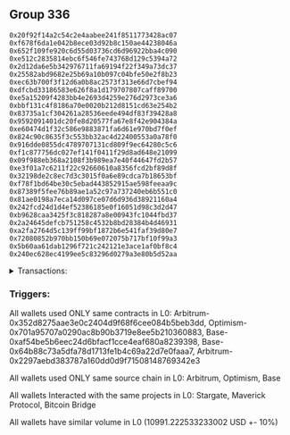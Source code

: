 ## Group 336

```0xa14480ee4d75d3a5ecbe8e662339d139141bb096
0x20f92f14a2c54c2e4aabee241f8511773428ac07
0xf678f6da1e042b8ece03d92b8c150ae44238046a
0x652f109fe920c6d55d03736cd6d96922bba4c090
0xe512c2835814ebc6f546fe743768d129c5394a72
0x2d12da6e5b342976711fa69194f22f349a73dc37
0x25582abd9682e25b69a10b097c04bfe50e2f8b23
0xec63b700f3f12d6a0b8ac2573f313e66d7cbef94
0xdfcbd33186583e626f8a1d179707807caff89700
0xe5a15209f4283bb4e2693d4259e276d2973ce3a6
0xbbf131c4f8186a70e0020b212d8151cd63e254b2
0x83735a1cf304261a28536eede494df83f39428a8
0x9592091401dc20fe8d20577fa67e8f42e904384a
0xe60474d1f32c586e9883871fa6d61e970bd7f0ef
0x824c90c8635f3c553bb32ac4d22400553a0a78f0
0x916dde0855dc4789707131cd809f9ec64280c5c6
0xf1c877756dc027ef141f0411f29d8ad648e21099
0x09f988eb368a2108f3b989ea7e40f44647fd2b57
0xe3f01a7c6211f22c92660610a8356fcd2bf89d8f
0x32198de2c8ec7d3c3015f0a6e89cdca7b18653bf
0xf78f1bd64be30c5ebad443852915ae598feeaa9c
0x87389f5fee76b89ae1a52c97a737240eb6b551c0
0x81ae0198a7eca14d097ce07d6d936d38921160a4
0x242fcd24d1d4ef52386185e0f16051d98c3d2d47
0xb9628caa3425f3c818287a8e00943fc1044fbd37
0x2a24645defcb751258c4532b8bd28384b4d46931
0xa2fa2764d5c139ff99bf1872b6e541faf39d80e7
0x72080852b970bb150b69e072075b717bf10f99a3
0x5b60aa61dab1296f721c242121e3ace1af0bf8c4
0x240ec628ec4199ee5c83296d0279a3e80b5d52aa
```
<details>
<summary>Transactions:</summary>

Hashes: 

Wallet: 0xa14480ee4d75d3a5ecbe8e662339d139141bb096

       Hash: 0x46053ebb96a5cd21fe230bac33d966247abd0f7683dfbc9e9fcdb2710b0eb237
         - source chain: Arbitrum
         - destination chain: Optimism
         - project: Stargate
         - contract: 0x352d8275aae3e0c2404d9f68f6cee084b5beb3dd
         - value USD: 2886.345912727
       Hash: 0x9ba75153b9e52d133f9d1a299fe23b18dc714ad786c225a749647b5ebba23405
         - source chain: Arbitrum
         - destination chain: Optimism
         - project: Stargate
         - contract: 0x352d8275aae3e0c2404d9f68f6cee084b5beb3dd
         - value USD: 3.844741528
       Hash: 0xf1c6652c38557100acf5458fa1365e25297d6daf93758eaf21960449ba000b45
         - source chain: Optimism
         - destination chain: Arbitrum
         - project: Stargate
         - contract: 0x701a95707a0290ac8b90b3719e8ee5b210360883
         - value USD: 2884.614105651
       Hash: 0x7327a2c5174319af1a119f9d5331669b297a541a2889d158e7666736565a5adb
         - source chain: Base
         - destination chain: Linea
         - project: Stargate
         - contract: 0xaf54be5b6eec24d6bfacf1cce4eaf680a8239398
         - value USD: 3.158415574
       Hash: 0x8a21b89b4e5993bf27cf56e89dd8a2cc2524d333bc1977714b12ad87c32e13e7
         - source chain: Base
         - destination chain: zkSync Era Mainnet
         - project: Maverick Protocol
         - contract: 0x64b88c73a5dfa78d1713fe1b4c69a22d7e0faaa7
       Hash: 0x87296019dd1c2b760c54ae1b6d22df135f786d4628aed026ed8f782865282a11
         - source chain: Arbitrum
         - destination chain: Base
         - project: Stargate
         - contract: 0x352d8275aae3e0c2404d9f68f6cee084b5beb3dd
         - value USD: 2606.280034491
       Hash: 0xefa9c0c8bb46ac88585f3584dd2eee313237af843a289bb614f57553fee11c08
         - source chain: Arbitrum
         - destination chain: Avalanche
         - project: Bitcoin Bridge
         - contract: 0x2297aebd383787a160dd0d9f71508148769342e3
         - value USD: 0.171869141
       Hash: 0xbced1bd4b00b83a9085c9524d404e107e379be2cdc1dec3b6f157c0a014e6bb3
         - source chain: Base
         - destination chain: Arbitrum
         - project: Stargate
         - contract: 0xaf54be5b6eec24d6bfacf1cce4eaf680a8239398
         - value USD: 2606.807454121
Wallet: 0x20f92f14a2c54c2e4aabee241f8511773428ac07

       Hash:0xf1b1701b0a9f8f0a5b269cd7bb55f0619dc09867904f222a76f146260978e834
         - source chain: Arbitrum
         - destination chain: Optimism
         - project: Stargate
         - contract: 0x352d8275aae3e0c2404d9f68f6cee084b5beb3dd
         - value USD: 2898.90950645
       Hash:0xe011d061614a4d9366a9893588ec504f9e2d66b71e0cdd2742e3a0bace509c43
         - source chain: Arbitrum
         - destination chain: Optimism
         - project: Stargate
         - contract: 0x352d8275aae3e0c2404d9f68f6cee084b5beb3dd
         - value USD: 3.844741528
       Hash:0xea4cf74fa1a9ff48483be25e0eb87ceb515881384274bd3f1dea8d23e2bcf2fd
         - source chain: Optimism
         - destination chain: Arbitrum
         - project: Stargate
         - contract: 0x701a95707a0290ac8b90b3719e8ee5b210360883
         - value USD: 2897.170161978
       Hash:0x832603e853ed921fa76c05bd99b37fad5aef91955b759646ee2c37393a798284
         - source chain: Base
         - destination chain: Linea
         - project: Stargate
         - contract: 0xaf54be5b6eec24d6bfacf1cce4eaf680a8239398
         - value USD: 3.158415574
       Hash:0x36be23ee93399df5ba2b54cfbb9a30900e3fe4d690a813a41e97652eab5d3266
         - source chain: Base
         - destination chain: zkSync Era Mainnet
         - project: Maverick Protocol
         - contract: 0x64b88c73a5dfa78d1713fe1b4c69a22d7e0faaa7
       Hash:0xb5ccd3d7f301c47032eb26c9755e2cc373c0cd972ca4b44b886f6cb9cd9fb63a
         - source chain: Arbitrum
         - destination chain: Base
         - project: Stargate
         - contract: 0x352d8275aae3e0c2404d9f68f6cee084b5beb3dd
         - value USD: 2608.284339438
       Hash:0xd18c3b5a7c5cbe39478dda58dd0d38043a1475e3644aa1cc463315f872392f24
         - source chain: Arbitrum
         - destination chain: Avalanche
         - project: Bitcoin Bridge
         - contract: 0x2297aebd383787a160dd0d9f71508148769342e3
         - value USD: 0.1689306963
       Hash:0x66e28efc47c9e712aad9fb063e31bc80897479323f67af11100a7d2918bd4409
         - source chain: Base
         - destination chain: Arbitrum
         - project: Stargate
         - contract: 0xaf54be5b6eec24d6bfacf1cce4eaf680a8239398
         - value USD: 2609.03017844
       Hash:0x3fc27418b8c8ea6bc9164a5b05fbf09a90463c9f487cbbd2dda899abc0783207
         - source chain: Base
         - destination chain: Linea
         - project: Stargate
         - contract: 0xaf54be5b6eec24d6bfacf1cce4eaf680a8239398
         - value USD: 6.286210348
Wallet: 0xf678f6da1e042b8ece03d92b8c150ae44238046a

       Hash:0x85d01ca578a70e58660ad4ae6057727f7db88b334ac8edf66a1b1581afaefe34
         - source chain: Arbitrum
         - destination chain: Optimism
         - project: Stargate
         - contract: 0x352d8275aae3e0c2404d9f68f6cee084b5beb3dd
         - value USD: 2889.812646044
       Hash:0x9734f62b2234ee16ddc4829cdb73f3a2bb3d9da4e922dc8721cb7d91f8e508cb
         - source chain: Arbitrum
         - destination chain: Optimism
         - project: Stargate
         - contract: 0x352d8275aae3e0c2404d9f68f6cee084b5beb3dd
         - value USD: 3.844741528
       Hash:0x84d299a35afea1616949f80202d5f04fa84342ac27be904b786df9ffa5e70512
         - source chain: Optimism
         - destination chain: Arbitrum
         - project: Stargate
         - contract: 0x701a95707a0290ac8b90b3719e8ee5b210360883
         - value USD: 2888.078758858
       Hash:0xd65e2a8cd76f7b065777fa708c57b20f47213b87498c90a30f56b8ca95869c25
         - source chain: Base
         - destination chain: Linea
         - project: Stargate
         - contract: 0xaf54be5b6eec24d6bfacf1cce4eaf680a8239398
         - value USD: 3.158415574
       Hash:0xb142fae52b5dc59687262d168d78fc20237af9969a8cbf9f8ba2b6ba8ea58c9c
         - source chain: Base
         - destination chain: zkSync Era Mainnet
         - project: Maverick Protocol
         - contract: 0x64b88c73a5dfa78d1713fe1b4c69a22d7e0faaa7
       Hash:0x4a28f97c0bbbec579f98b9f47ba133c92a5ca5f0ff1e7ca2ed3ed375eda9cf66
         - source chain: Arbitrum
         - destination chain: Base
         - project: Stargate
         - contract: 0x352d8275aae3e0c2404d9f68f6cee084b5beb3dd
         - value USD: 2612.361561287
       Hash:0x4540267f7309113491bb5b544df450f46c8f708f7e3df8e4f9903f2bec410229
         - source chain: Arbitrum
         - destination chain: Avalanche
         - project: Bitcoin Bridge
         - contract: 0x2297aebd383787a160dd0d9f71508148769342e3
         - value USD: 0.1689306963
       Hash:0x54a39c1d754173c2846c6462e4a04b5c72849f4507e7523f35e553442eda894f
         - source chain: Base
         - destination chain: Arbitrum
         - project: Stargate
         - contract: 0xaf54be5b6eec24d6bfacf1cce4eaf680a8239398
         - value USD: 2613.158249828
       Hash:0x79a1e116e7270ddbf534cdec6f1eede8150d413d763a73d91ee001e272f0fd4c
         - source chain: Base
         - destination chain: Linea
         - project: Stargate
         - contract: 0xaf54be5b6eec24d6bfacf1cce4eaf680a8239398
         - value USD: 6.286210348
Wallet: 0x652f109fe920c6d55d03736cd6d96922bba4c090

       Hash:0xdbd597cabd95bf939bc65395a3f9e40602a379d23082098321981543e29f2975
         - source chain: Arbitrum
         - destination chain: Optimism
         - project: Stargate
         - contract: 0x352d8275aae3e0c2404d9f68f6cee084b5beb3dd
         - value USD: 2893.781408762
       Hash:0x4d90f0dcf41f1aa503483e487482d6eb10637339f3aa3278424ced947e30fd71
         - source chain: Arbitrum
         - destination chain: Optimism
         - project: Stargate
         - contract: 0x352d8275aae3e0c2404d9f68f6cee084b5beb3dd
         - value USD: 3.844741528
       Hash:0xf88d2a1fb9ec18fe4bf6b3240db382e54fc2df8b575ee61c1719c0543ad1efe8
         - source chain: Optimism
         - destination chain: Arbitrum
         - project: Stargate
         - contract: 0x701a95707a0290ac8b90b3719e8ee5b210360883
         - value USD: 2892.045141451
       Hash:0xa738947e7403599cdb4f3df5856e9defe27b0c1b7d43d383a5726371511647a9
         - source chain: Base
         - destination chain: Linea
         - project: Stargate
         - contract: 0xaf54be5b6eec24d6bfacf1cce4eaf680a8239398
         - value USD: 3.158415574
       Hash:0x5516637762a5bb749c2bb2b956ae2f2c92711115669a43e83b7afa9912b9cefd
         - source chain: Base
         - destination chain: zkSync Era Mainnet
         - project: Maverick Protocol
         - contract: 0x64b88c73a5dfa78d1713fe1b4c69a22d7e0faaa7
       Hash:0xc828dc7bf8de5900a281917959c87be1088dd06a0f8fde01ee140a29927fc526
         - source chain: Arbitrum
         - destination chain: Base
         - project: Stargate
         - contract: 0x352d8275aae3e0c2404d9f68f6cee084b5beb3dd
         - value USD: 2612.477080873
       Hash:0x9b27abcbb2a1f538238988907d2263a88265d9dd606c2c7d91def055ae734bd9
         - source chain: Arbitrum
         - destination chain: Avalanche
         - project: Bitcoin Bridge
         - contract: 0x2297aebd383787a160dd0d9f71508148769342e3
         - value USD: 0.1689306963
       Hash:0xefb9a88e23883f539831fa2ba8e4252098c036e272f9936aae5817d74d9f936a
         - source chain: Base
         - destination chain: Arbitrum
         - project: Stargate
         - contract: 0xaf54be5b6eec24d6bfacf1cce4eaf680a8239398
         - value USD: 2613.246412846
       Hash:0x392df336c2169616f08eace2c96bfa80c9817367f5c87c5624c20800d750d47a
         - source chain: Base
         - destination chain: Linea
         - project: Stargate
         - contract: 0xaf54be5b6eec24d6bfacf1cce4eaf680a8239398
         - value USD: 6.286210348
Wallet: 0xe512c2835814ebc6f546fe743768d129c5394a72

       Hash:0x2ebc34176ea5d0763a0e9749eefb465c3649ff9448d463a7c39824dd77408e38
         - source chain: Arbitrum
         - destination chain: Optimism
         - project: Stargate
         - contract: 0x352d8275aae3e0c2404d9f68f6cee084b5beb3dd
         - value USD: 2888.835719667
       Hash:0x4f2b3702889b902c33c9a418858f2b97735f140449a434715d5a2a365a517a54
         - source chain: Arbitrum
         - destination chain: Optimism
         - project: Stargate
         - contract: 0x352d8275aae3e0c2404d9f68f6cee084b5beb3dd
         - value USD: 3.844741528
       Hash:0x9288200f034cebd98b1fce05a5d50146d97961d95318a449183ea828299265cb
         - source chain: Optimism
         - destination chain: Arbitrum
         - project: Stargate
         - contract: 0x701a95707a0290ac8b90b3719e8ee5b210360883
         - value USD: 2887.102419512
       Hash:0xf06ee075e35511fd90ca6b2e4f3c4bbc710280d70e159607d9565fb3383d4693
         - source chain: Base
         - destination chain: Linea
         - project: Stargate
         - contract: 0xaf54be5b6eec24d6bfacf1cce4eaf680a8239398
         - value USD: 3.158415574
       Hash:0x227de4cf9fe19a49a1e544caba58544269be7d3b0814fe1c37bdf04cc7db6cab
         - source chain: Base
         - destination chain: zkSync Era Mainnet
         - project: Maverick Protocol
         - contract: 0x64b88c73a5dfa78d1713fe1b4c69a22d7e0faaa7
       Hash:0xb1b77ff1f438e2ffa41c9725d3e1ce254929441ddf0721a1e2c93200a2e42f97
         - source chain: Arbitrum
         - destination chain: Base
         - project: Stargate
         - contract: 0x352d8275aae3e0c2404d9f68f6cee084b5beb3dd
         - value USD: 2602.013936407
       Hash:0x99718cc049b1f1cf8138ce780520d91753d5d31d771ba49456b87c8480b406c8
         - source chain: Arbitrum
         - destination chain: Avalanche
         - project: Bitcoin Bridge
         - contract: 0x2297aebd383787a160dd0d9f71508148769342e3
         - value USD: 0.1689306963
       Hash:0x773fe76f9ea1327c760b224b999b5a63c7b785a68f760cab8f57109915beb8bb
         - source chain: Base
         - destination chain: Arbitrum
         - project: Stargate
         - contract: 0xaf54be5b6eec24d6bfacf1cce4eaf680a8239398
         - value USD: 2602.847043284
       Hash:0x10a7aed03b47eb4b08652d81829cd154d9e4f32f2b9dbf5a26b6138b65c95ffa
         - source chain: Base
         - destination chain: Linea
         - project: Stargate
         - contract: 0xaf54be5b6eec24d6bfacf1cce4eaf680a8239398
         - value USD: 6.286210348
Wallet: 0x2d12da6e5b342976711fa69194f22f349a73dc37

       Hash:0xb36fc100a2015b04fbcd3f7368d739da85e4d77ea7bf3d16d827066677690292
         - source chain: Arbitrum
         - destination chain: Optimism
         - project: Stargate
         - contract: 0x352d8275aae3e0c2404d9f68f6cee084b5beb3dd
         - value USD: 2890.483342316
       Hash:0x77b31c547b66f067a651d32a98a88386eb848b88cf4787ec610efd8713e540d7
         - source chain: Arbitrum
         - destination chain: Optimism
         - project: Stargate
         - contract: 0x352d8275aae3e0c2404d9f68f6cee084b5beb3dd
         - value USD: 3.844741528
       Hash:0x5d9db38cee4c164552d6f4c66692c4a8699760b648cc381df614ce9557b2b12f
         - source chain: Optimism
         - destination chain: Arbitrum
         - project: Stargate
         - contract: 0x701a95707a0290ac8b90b3719e8ee5b210360883
         - value USD: 2888.749053109
       Hash:0x02126963c0846f5d7d21842ab9f2fdb357ba6bf5e33e58e49c5d1106c173a874
         - source chain: Base
         - destination chain: Linea
         - project: Stargate
         - contract: 0xaf54be5b6eec24d6bfacf1cce4eaf680a8239398
         - value USD: 3.158415574
       Hash:0xef234f68deb262d21760cdf52211178178759ac38b26c23977a249b2f5313d16
         - source chain: Base
         - destination chain: zkSync Era Mainnet
         - project: Maverick Protocol
         - contract: 0x64b88c73a5dfa78d1713fe1b4c69a22d7e0faaa7
       Hash:0x549ba37a19e7948dde5cfee12ecc5ae37f9f2debd9c4a39c7255fc60c122d8f6
         - source chain: Arbitrum
         - destination chain: Base
         - project: Stargate
         - contract: 0x352d8275aae3e0c2404d9f68f6cee084b5beb3dd
         - value USD: 2595.701959773
       Hash:0x08558e44ee9f1145fb25a830d2fcd67fb875c17a79e517343ef558ba3ef7205f
         - source chain: Arbitrum
         - destination chain: Avalanche
         - project: Bitcoin Bridge
         - contract: 0x2297aebd383787a160dd0d9f71508148769342e3
         - value USD: 0.1691177899
       Hash:0x7888c795c8d33b8d63a5852f8ab89918151b15c91eb19c96da67e55267b4a5d9
         - source chain: Base
         - destination chain: Arbitrum
         - project: Stargate
         - contract: 0xaf54be5b6eec24d6bfacf1cce4eaf680a8239398
         - value USD: 2596.425083049
       Hash:0x967863015df5ba72c1c6147737ecc2b00812d5dca90c20aadd96af681fe50fb5
         - source chain: Base
         - destination chain: Linea
         - project: Stargate
         - contract: 0xaf54be5b6eec24d6bfacf1cce4eaf680a8239398
         - value USD: 6.286210348
Wallet: 0x25582abd9682e25b69a10b097c04bfe50e2f8b23

       Hash:0x78588a332ab37f3abff868bb207129ded6dea65885525d8f2caf898ab56334f8
         - source chain: Arbitrum
         - destination chain: Optimism
         - project: Stargate
         - contract: 0x352d8275aae3e0c2404d9f68f6cee084b5beb3dd
         - value USD: 2895.43186156
       Hash:0x74fe07e46e66bad676c11d5cf52921fdeec8115f28d842d699c27d8b86051bee
         - source chain: Arbitrum
         - destination chain: Optimism
         - project: Stargate
         - contract: 0x352d8275aae3e0c2404d9f68f6cee084b5beb3dd
         - value USD: 3.844741528
       Hash:0x5c9b6fafc45cc0373eae7e3ea56b8d37e62df432efbf70c410ee48f15eb25854
         - source chain: Optimism
         - destination chain: Arbitrum
         - project: Stargate
         - contract: 0x701a95707a0290ac8b90b3719e8ee5b210360883
         - value USD: 2893.694604197
       Hash:0x3c38587fc7fe4e01f337b6839fd2b697f74d5277e65a9f3a1c5aca80e945fa52
         - source chain: Base
         - destination chain: Linea
         - project: Stargate
         - contract: 0xaf54be5b6eec24d6bfacf1cce4eaf680a8239398
         - value USD: 3.158415574
       Hash:0x5bbdf7bfa6694e289edc9858e251cc4dcbb0f193abfe604ede822d96ad012c22
         - source chain: Base
         - destination chain: zkSync Era Mainnet
         - project: Maverick Protocol
         - contract: 0x64b88c73a5dfa78d1713fe1b4c69a22d7e0faaa7
       Hash:0x12194ab71529db1d71d15d0bf2caa0f29c6af3ed2dcfe129e8e98a95876bf12a
         - source chain: Arbitrum
         - destination chain: Base
         - project: Stargate
         - contract: 0x352d8275aae3e0c2404d9f68f6cee084b5beb3dd
         - value USD: 2602.09919081
       Hash:0x3fc94f6f34a7f4c948e3b46e516a93d79f93c90af63610199b90d1dbd269b6b0
         - source chain: Arbitrum
         - destination chain: Avalanche
         - project: Bitcoin Bridge
         - contract: 0x2297aebd383787a160dd0d9f71508148769342e3
         - value USD: 0.171869141
       Hash:0xe15185d57fb5ea1814fd21da8459923a0ba62019542955139deb9efc2609f5a4
         - source chain: Base
         - destination chain: Arbitrum
         - project: Stargate
         - contract: 0xaf54be5b6eec24d6bfacf1cce4eaf680a8239398
         - value USD: 2602.711943644
       Hash:0xb1c30acc6475b0ae187f9765fcb9615477f2dde7c18e6410d7f56a119a4dc6bb
         - source chain: Base
         - destination chain: Linea
         - project: Stargate
         - contract: 0xaf54be5b6eec24d6bfacf1cce4eaf680a8239398
         - value USD: 6.286210348
Wallet: 0xec63b700f3f12d6a0b8ac2573f313e66d7cbef94

       Hash:0xf830f09d6691647e2f8da13dfc281c6ba29352b6523128b8e3c9f4a0ea7cb7bb
         - source chain: Arbitrum
         - destination chain: Optimism
         - project: Stargate
         - contract: 0x352d8275aae3e0c2404d9f68f6cee084b5beb3dd
         - value USD: 2890.309915195
       Hash:0xeb80f87d152903962e821442977ccd67f3281963c90e3290d74c008391ae6eaa
         - source chain: Arbitrum
         - destination chain: Optimism
         - project: Stargate
         - contract: 0x352d8275aae3e0c2404d9f68f6cee084b5beb3dd
         - value USD: 3.844741528
       Hash:0xbcd14378c8879f0d4ce9b873e23cf78157061e907844ac200815b8b0a512742c
         - source chain: Optimism
         - destination chain: Arbitrum
         - project: Stargate
         - contract: 0x701a95707a0290ac8b90b3719e8ee5b210360883
         - value USD: 2888.575730994
       Hash:0x00d444df77e387edf00f7eea8c0640b2b01eb0e995f49f7ee1557e70762764bc
         - source chain: Base
         - destination chain: Linea
         - project: Stargate
         - contract: 0xaf54be5b6eec24d6bfacf1cce4eaf680a8239398
         - value USD: 3.158415574
       Hash:0x2dd8341f7a614a8f75415c3f0462ef55800482eb7db5a5fbf92ba5a10a9501a0
         - source chain: Base
         - destination chain: zkSync Era Mainnet
         - project: Maverick Protocol
         - contract: 0x64b88c73a5dfa78d1713fe1b4c69a22d7e0faaa7
       Hash:0x78db4788ae27de5e733225782525954a51da9acc52571dd632edd7f10eed53c8
         - source chain: Arbitrum
         - destination chain: Base
         - project: Stargate
         - contract: 0x352d8275aae3e0c2404d9f68f6cee084b5beb3dd
         - value USD: 2606.431816665
       Hash:0x264aa15f2a9ab67308e58293ff65025447e6f61ed308fb09510c663d1e54beee
         - source chain: Arbitrum
         - destination chain: Avalanche
         - project: Bitcoin Bridge
         - contract: 0x2297aebd383787a160dd0d9f71508148769342e3
         - value USD: 0.171869141
       Hash:0xeca488b4f8b2cae4ace8e47c0975328a7d672b31fe7ffe9ccb975fd84271f3c7
         - source chain: Base
         - destination chain: Arbitrum
         - project: Stargate
         - contract: 0xaf54be5b6eec24d6bfacf1cce4eaf680a8239398
         - value USD: 2606.986335839
       Hash:0x1eb993483166e12233863ad355043a5489d6834c7399798d0a7cb47791047474
         - source chain: Base
         - destination chain: Linea
         - project: Stargate
         - contract: 0xaf54be5b6eec24d6bfacf1cce4eaf680a8239398
         - value USD: 6.286210348
Wallet: 0xdfcbd33186583e626f8a1d179707807caff89700

       Hash:0x1860c277a5103e7e545ca287eba115881e5e67cd70f3dfa7b7709989527b7689
         - source chain: Arbitrum
         - destination chain: Optimism
         - project: Stargate
         - contract: 0x352d8275aae3e0c2404d9f68f6cee084b5beb3dd
         - value USD: 2885.370158412
       Hash:0x1ad47ee74ab43af67cf49d9a27fbbc16f9c6aede4c4c4804619866f3f36fc6e5
         - source chain: Arbitrum
         - destination chain: Optimism
         - project: Stargate
         - contract: 0x352d8275aae3e0c2404d9f68f6cee084b5beb3dd
         - value USD: 3.844741528
       Hash:0xf0e15862f6be71bbc0ccf51bfcad4078a2f170aab897e16ed2adc918802ecc8e
         - source chain: Optimism
         - destination chain: Arbitrum
         - project: Stargate
         - contract: 0x701a95707a0290ac8b90b3719e8ee5b210360883
         - value USD: 2883.638937367
       Hash:0xa4c631889d33674a396950eb3af41ea3d514d050bf7efc52eb52c1398268bc81
         - source chain: Base
         - destination chain: Linea
         - project: Stargate
         - contract: 0xaf54be5b6eec24d6bfacf1cce4eaf680a8239398
         - value USD: 3.158415574
       Hash:0x50d46923b10e327e9e143df86a2fdd04a6791d3ab1a48a947ff946ff333c3246
         - source chain: Base
         - destination chain: zkSync Era Mainnet
         - project: Maverick Protocol
         - contract: 0x64b88c73a5dfa78d1713fe1b4c69a22d7e0faaa7
       Hash:0x67872fac8b6dd26ece34430fbb0cd77bf5d2778612f25e6a911513b027e443be
         - source chain: Arbitrum
         - destination chain: Base
         - project: Stargate
         - contract: 0x352d8275aae3e0c2404d9f68f6cee084b5beb3dd
         - value USD: 2595.869022623
       Hash:0x69c12d40084187bf622c032d285deefa7359bcecaf5dda2071815924f262d1d9
         - source chain: Arbitrum
         - destination chain: Avalanche
         - project: Bitcoin Bridge
         - contract: 0x2297aebd383787a160dd0d9f71508148769342e3
         - value USD: 0.171869141
       Hash:0xce8c015eddca5b9b8a238a2e9c7b3ab6834746a50010502ab7557eb0d977768a
         - source chain: Base
         - destination chain: Arbitrum
         - project: Stargate
         - contract: 0xaf54be5b6eec24d6bfacf1cce4eaf680a8239398
         - value USD: 2596.460949723
       Hash:0x2dd56acb11897f96104246130314df27c44316fc8dfee32008e14f7377ef6441
         - source chain: Base
         - destination chain: Linea
         - project: Stargate
         - contract: 0xaf54be5b6eec24d6bfacf1cce4eaf680a8239398
         - value USD: 6.286210348
Wallet: 0xe5a15209f4283bb4e2693d4259e276d2973ce3a6

       Hash:0x49b9f6afbe2842c9739bd1c617e18452a585d0a0a3ee88c3d834700594c81198
         - source chain: Arbitrum
         - destination chain: Optimism
         - project: Stargate
         - contract: 0x352d8275aae3e0c2404d9f68f6cee084b5beb3dd
         - value USD: 2887.015804957
       Hash:0x4142114e63a4ad53f5c1bb2457a0ab36ffe70e1e689b62b0185ec2347573f606
         - source chain: Arbitrum
         - destination chain: Optimism
         - project: Stargate
         - contract: 0x352d8275aae3e0c2404d9f68f6cee084b5beb3dd
         - value USD: 3.844741528
       Hash:0x6feb6d394c09868499556bb8cac51e227460e4dfd7101cf790bdb780b9887154
         - source chain: Optimism
         - destination chain: Arbitrum
         - project: Stargate
         - contract: 0x701a95707a0290ac8b90b3719e8ee5b210360883
         - value USD: 2885.28359686
       Hash:0x670654e6eef60b918f591ca307335ecadc0b01247726aec19fabab343f13e468
         - source chain: Base
         - destination chain: Linea
         - project: Stargate
         - contract: 0xaf54be5b6eec24d6bfacf1cce4eaf680a8239398
         - value USD: 3.158415574
       Hash:0xa55685d23862b8f62bf20ac8d5027af55c55823470fcf809ba77cff2611f4e90
         - source chain: Base
         - destination chain: zkSync Era Mainnet
         - project: Maverick Protocol
         - contract: 0x64b88c73a5dfa78d1713fe1b4c69a22d7e0faaa7
       Hash:0x366ce5e27c48480f8afec15fce7093d0f7b093c3ab5b5a461655870634677666
         - source chain: Arbitrum
         - destination chain: Base
         - project: Stargate
         - contract: 0x352d8275aae3e0c2404d9f68f6cee084b5beb3dd
         - value USD: 2589.408371578
       Hash:0x267ae3328a0f214158ca857c8d6ae1159ed23b8a3bebcdc5de425431c7ed5926
         - source chain: Arbitrum
         - destination chain: Avalanche
         - project: Bitcoin Bridge
         - contract: 0x2297aebd383787a160dd0d9f71508148769342e3
         - value USD: 0.171869141
       Hash:0x6b007bfdc54ae8d1275e14265aae3676f97a4fb6b6ef5929c7e53032af409a85
         - source chain: Base
         - destination chain: Arbitrum
         - project: Stargate
         - contract: 0xaf54be5b6eec24d6bfacf1cce4eaf680a8239398
         - value USD: 2589.919653558
       Hash:0x1b1aa71cf0d83a8e252776ad74eb0e1a4b2f9d8e55a7496add6a959e1738a9a3
         - source chain: Base
         - destination chain: Linea
         - project: Stargate
         - contract: 0xaf54be5b6eec24d6bfacf1cce4eaf680a8239398
         - value USD: 6.286210348
Wallet: 0xbbf131c4f8186a70e0020b212d8151cd63e254b2

       Hash:0xe4fbe9dcc95124ffb369695c1972b144fbc25cea633b583401444805edceb954
         - source chain: Arbitrum
         - destination chain: Optimism
         - project: Stargate
         - contract: 0x352d8275aae3e0c2404d9f68f6cee084b5beb3dd
         - value USD: 2882.88333763
       Hash:0x51c66c8e6df0db3b349cfd2ba1b00ec6235fc3bb7bb010a1aba2eb8b47f5dafb
         - source chain: Arbitrum
         - destination chain: Optimism
         - project: Stargate
         - contract: 0x352d8275aae3e0c2404d9f68f6cee084b5beb3dd
         - value USD: 3.844741528
       Hash:0x25ec46336c75fd96230c4adf5ea53d88fe6f3503138355ef7c2713ef3283da7d
         - source chain: Optimism
         - destination chain: Arbitrum
         - project: Stargate
         - contract: 0x701a95707a0290ac8b90b3719e8ee5b210360883
         - value USD: 2881.153608663
       Hash:0x6a1e55ff87bacee670057206fdf9d37bfb758f2cc0c32d6f52c867dbb0c07d98
         - source chain: Base
         - destination chain: Linea
         - project: Stargate
         - contract: 0xaf54be5b6eec24d6bfacf1cce4eaf680a8239398
         - value USD: 3.158415574
       Hash:0x0f539903a30e77e730d1778d2e9eac0e48c6869502a0adc93c67475469a43b5b
         - source chain: Base
         - destination chain: zkSync Era Mainnet
         - project: Maverick Protocol
         - contract: 0x64b88c73a5dfa78d1713fe1b4c69a22d7e0faaa7
       Hash:0x87831b30c309a8316b49c639d006310df0bce834ef95f7726322d341b7ee7348
         - source chain: Arbitrum
         - destination chain: Base
         - project: Stargate
         - contract: 0x352d8275aae3e0c2404d9f68f6cee084b5beb3dd
         - value USD: 2599.523564495
       Hash:0xdc49dbfcc667fe89a030426cf97ce48a19cd146f4f468282f2bc24d696201601
         - source chain: Arbitrum
         - destination chain: Avalanche
         - project: Bitcoin Bridge
         - contract: 0x2297aebd383787a160dd0d9f71508148769342e3
         - value USD: 0.1706778353
       Hash:0x3b44e73c30840ee9906a8e5e12d20de34113e6317b0acf623533b1752515148d
         - source chain: Base
         - destination chain: Arbitrum
         - project: Stargate
         - contract: 0xaf54be5b6eec24d6bfacf1cce4eaf680a8239398
         - value USD: 2601.406646078
       Hash:0xbcf639dd01ad056f39bc01784067d85a40bbef6a5623abcd21deee0422aceb21
         - source chain: Base
         - destination chain: Linea
         - project: Stargate
         - contract: 0xaf54be5b6eec24d6bfacf1cce4eaf680a8239398
         - value USD: 6.286210348
Wallet: 0x83735a1cf304261a28536eede494df83f39428a8

       Hash:0xff4bc80c412b3ad4ab37cf46cd0cb1cbd49e4c4944991aef8e65306d172a5a84
         - source chain: Arbitrum
         - destination chain: Optimism
         - project: Stargate
         - contract: 0x352d8275aae3e0c2404d9f68f6cee084b5beb3dd
         - value USD: 2891.958387889
       Hash:0xa6b2d84d32c6c6b59c5db341e41b28b9f7c1b1ec9ca8953ab4fb392bb1efa1a0
         - source chain: Arbitrum
         - destination chain: Optimism
         - project: Stargate
         - contract: 0x352d8275aae3e0c2404d9f68f6cee084b5beb3dd
         - value USD: 3.844741528
       Hash:0x32b720b64f306b067145851a542a495ee1cc649b198c8e890f25c80e277d27a1
         - source chain: Optimism
         - destination chain: Arbitrum
         - project: Stargate
         - contract: 0x701a95707a0290ac8b90b3719e8ee5b210360883
         - value USD: 2890.223213636
       Hash:0xc4b07d6f3c71f0ffaf5c999eeaf6beceeb33008fc1903b2ed9e95903124e156e
         - source chain: Base
         - destination chain: Linea
         - project: Stargate
         - contract: 0xaf54be5b6eec24d6bfacf1cce4eaf680a8239398
         - value USD: 3.158415574
       Hash:0x0b20859dbb099d0ec44c2a2992b364638264b0949aeb9aef56f88c64e5d2137c
         - source chain: Base
         - destination chain: zkSync Era Mainnet
         - project: Maverick Protocol
         - contract: 0x64b88c73a5dfa78d1713fe1b4c69a22d7e0faaa7
       Hash:0xe8fb40f4c7bd1328b3253b3c1c5659d8988c11eb6b7819e864f02e41b92cfcd5
         - source chain: Arbitrum
         - destination chain: Base
         - project: Stargate
         - contract: 0x352d8275aae3e0c2404d9f68f6cee084b5beb3dd
         - value USD: 2595.566049609
       Hash:0x5d4de1688ce2c0a8b72e9a67380441bba278e7ed0bb9d92ceadd832ab47d9996
         - source chain: Arbitrum
         - destination chain: Avalanche
         - project: Bitcoin Bridge
         - contract: 0x2297aebd383787a160dd0d9f71508148769342e3
         - value USD: 0.1706778353
       Hash:0xd16bfea1e0a00931f0e10d7c1ac1b1daada411a58dbf7e38ac89db98855324f6
         - source chain: Base
         - destination chain: Arbitrum
         - project: Stargate
         - contract: 0xaf54be5b6eec24d6bfacf1cce4eaf680a8239398
         - value USD: 2597.504872722
       Hash:0xdfa123b009838fcaf305c75b517d49dd856478f6b2189a0eda2902be72f6ccc0
         - source chain: Base
         - destination chain: Linea
         - project: Stargate
         - contract: 0xaf54be5b6eec24d6bfacf1cce4eaf680a8239398
         - value USD: 6.286210348
Wallet: 0x9592091401dc20fe8d20577fa67e8f42e904384a

       Hash:0x460588324f83e2ecb8f2b7f133f45054d524e3170620f0ba226581932031b46d
         - source chain: Arbitrum
         - destination chain: Optimism
         - project: Stargate
         - contract: 0x352d8275aae3e0c2404d9f68f6cee084b5beb3dd
         - value USD: 2886.842586848
       Hash:0xdbe840b7ebc68dead92ed230c945a4b671a96c1e7862202fa0281acdd9370380
         - source chain: Arbitrum
         - destination chain: Optimism
         - project: Stargate
         - contract: 0x352d8275aae3e0c2404d9f68f6cee084b5beb3dd
         - value USD: 3.844741528
       Hash:0x67d600448b58adf258eb6f701c2b8839696b2dab24d3a247e37573fa7f7f24ee
         - source chain: Optimism
         - destination chain: Arbitrum
         - project: Stargate
         - contract: 0x701a95707a0290ac8b90b3719e8ee5b210360883
         - value USD: 2885.110481756
       Hash:0x656efe8d816f1168a9425e5e8f86f5fbe48e8974f7439ad64fdb31e35d536e64
         - source chain: Base
         - destination chain: Linea
         - project: Stargate
         - contract: 0xaf54be5b6eec24d6bfacf1cce4eaf680a8239398
         - value USD: 3.158415574
       Hash:0x60232b34e694770aad4678f2400db2edaa3aa8b5378dca0091bcb95d6ea486b4
         - source chain: Base
         - destination chain: zkSync Era Mainnet
         - project: Maverick Protocol
         - contract: 0x64b88c73a5dfa78d1713fe1b4c69a22d7e0faaa7
       Hash:0xdad51e8498a1123273a73512ad0a26b78ab0ebd8242d71ba2500824be49fe605
         - source chain: Arbitrum
         - destination chain: Base
         - project: Stargate
         - contract: 0x352d8275aae3e0c2404d9f68f6cee084b5beb3dd
         - value USD: 2599.638362671
       Hash:0xe140ea827fe7d252981f8539b193928cfe83c3df178598ec5451d1918ffbfb24
         - source chain: Arbitrum
         - destination chain: Avalanche
         - project: Bitcoin Bridge
         - contract: 0x2297aebd383787a160dd0d9f71508148769342e3
         - value USD: 0.1706778353
       Hash:0x1934b9dda2bbd3d0d097b5364df2bdb447343fcebc5fcde9e8651e9ed9a0b570
         - source chain: Base
         - destination chain: Arbitrum
         - project: Stargate
         - contract: 0xaf54be5b6eec24d6bfacf1cce4eaf680a8239398
         - value USD: 2601.494224253
       Hash:0x80fd52a5f54aa903da345498745a7f0e8fe4036241e4a512a6c221517a66dd83
         - source chain: Base
         - destination chain: Linea
         - project: Stargate
         - contract: 0xaf54be5b6eec24d6bfacf1cce4eaf680a8239398
         - value USD: 6.286210348
Wallet: 0xe60474d1f32c586e9883871fa6d61e970bd7f0ef

       Hash:0x222943011cacc7c086082ee973af64cdcbe40658b162197eca7d71e25f6a0631
         - source chain: Arbitrum
         - destination chain: Optimism
         - project: Stargate
         - contract: 0x352d8275aae3e0c2404d9f68f6cee084b5beb3dd
         - value USD: 2881.908755376
       Hash:0x907c3bbf11aadb6dcbe6a9c253d9d3005a170209fe7287e69d8c7c0ad39da78a
         - source chain: Arbitrum
         - destination chain: Optimism
         - project: Stargate
         - contract: 0x352d8275aae3e0c2404d9f68f6cee084b5beb3dd
         - value USD: 3.844741528
       Hash:0x58702dbad130dfaefbeb97c8e2292cdc04ef915ff8e28d8dad17f9c83d4fde99
         - source chain: Optimism
         - destination chain: Arbitrum
         - project: Stargate
         - contract: 0x701a95707a0290ac8b90b3719e8ee5b210360883
         - value USD: 2880.17961144
       Hash:0x3fcbf0b51f46b6c6a30c621fda1fd5efdee3a063f91c3861c92f8670a3f93598
         - source chain: Base
         - destination chain: Linea
         - project: Stargate
         - contract: 0xaf54be5b6eec24d6bfacf1cce4eaf680a8239398
         - value USD: 3.158415574
       Hash:0x70607a2e5bbd4018a74ab5eb583269afa8d54778aacc0129052e361046bc0e13
         - source chain: Base
         - destination chain: zkSync Era Mainnet
         - project: Maverick Protocol
         - contract: 0x64b88c73a5dfa78d1713fe1b4c69a22d7e0faaa7
       Hash:0x82ad0140f493a7f23528583f8f6153399609977fe738d8f1212dc33d30fd569a
         - source chain: Arbitrum
         - destination chain: Base
         - project: Stargate
         - contract: 0x352d8275aae3e0c2404d9f68f6cee084b5beb3dd
         - value USD: 2589.269109512
       Hash:0xdf4c0fc457d80f79fbc68216837479efcb4b7111df01c81b465f4aa2254b92b1
         - source chain: Arbitrum
         - destination chain: Avalanche
         - project: Bitcoin Bridge
         - contract: 0x2297aebd383787a160dd0d9f71508148769342e3
         - value USD: 0.1706778353
       Hash:0xad1e2a1c32e190f2d5e8949a6ff7823a29ccb1834835882450f409a46a6f90b0
         - source chain: Base
         - destination chain: Arbitrum
         - project: Stargate
         - contract: 0xaf54be5b6eec24d6bfacf1cce4eaf680a8239398
         - value USD: 2591.184002128
       Hash:0x5fac2911de26a5afe31b0546b4a3fb8cf5256d3bf458f176364218cf5e667e34
         - source chain: Base
         - destination chain: Linea
         - project: Stargate
         - contract: 0xaf54be5b6eec24d6bfacf1cce4eaf680a8239398
         - value USD: 6.286210348
Wallet: 0x824c90c8635f3c553bb32ac4d22400553a0a78f0

       Hash:0x3dab124704bcd13b24162c7cb6db5bc577d6ce14a3f0bd4ce2f771a1fbc599be
         - source chain: Arbitrum
         - destination chain: Optimism
         - project: Stargate
         - contract: 0x352d8275aae3e0c2404d9f68f6cee084b5beb3dd
         - value USD: 2883.552427817
       Hash:0x9ff1495fe6f577594f73c0fcade78b4b782eec9b8688d22cfe983440d79b4098
         - source chain: Arbitrum
         - destination chain: Optimism
         - project: Stargate
         - contract: 0x352d8275aae3e0c2404d9f68f6cee084b5beb3dd
         - value USD: 3.844741528
       Hash:0x9c97e62ff59534c82bb962fa4fcb1bb462c2d301b0c199cd9af6d02f5f78d815
         - source chain: Optimism
         - destination chain: Arbitrum
         - project: Stargate
         - contract: 0x701a95707a0290ac8b90b3719e8ee5b210360883
         - value USD: 2881.822296829
       Hash:0xae6b40c0100d0aea1dca08416a643327ed4540bf0af3c14a23a6c6dee01ce2ac
         - source chain: Base
         - destination chain: Linea
         - project: Stargate
         - contract: 0xaf54be5b6eec24d6bfacf1cce4eaf680a8239398
         - value USD: 3.158415574
       Hash:0x99a4b0fb89b5a83ac38ec3b9e4fdf8e6441301cb370d99a454ba871dd312b70e
         - source chain: Base
         - destination chain: zkSync Era Mainnet
         - project: Maverick Protocol
         - contract: 0x64b88c73a5dfa78d1713fe1b4c69a22d7e0faaa7
       Hash:0x2040957556ebb0dd60d80b45c430c40f2f28bef9f0a26d98de03876b7187f8f5
         - source chain: Arbitrum
         - destination chain: Base
         - project: Stargate
         - contract: 0x352d8275aae3e0c2404d9f68f6cee084b5beb3dd
         - value USD: 2582.562824008
       Hash:0xd1381a2799511889c9239589c54daa31ed22a0407025837d6ea6c84607e71869
         - source chain: Arbitrum
         - destination chain: Avalanche
         - project: Bitcoin Bridge
         - contract: 0x2297aebd383787a160dd0d9f71508148769342e3
         - value USD: 0.1722476463
       Hash:0x5f808ac50812823b474eeea5d8999b0a2aba1fa578bdb3788095f2c2c363b39b
         - source chain: Base
         - destination chain: Arbitrum
         - project: Stargate
         - contract: 0xaf54be5b6eec24d6bfacf1cce4eaf680a8239398
         - value USD: 2582.752760083
       Hash:0x7e5692c1faf5aafd3cf711f363df0f8566cf9251bf86f31ec9437e670ac3ba78
         - source chain: Base
         - destination chain: Linea
         - project: Stargate
         - contract: 0xaf54be5b6eec24d6bfacf1cce4eaf680a8239398
         - value USD: 6.286210348
Wallet: 0x916dde0855dc4789707131cd809f9ec64280c5c6

       Hash:0xeb6804ad9a9d1fe3acea45f2ef20e3a3b8ea473eb5d113a3ff736b61d7c31f10
         - source chain: Arbitrum
         - destination chain: Optimism
         - project: Stargate
         - contract: 0x352d8275aae3e0c2404d9f68f6cee084b5beb3dd
         - value USD: 2880.093203896
       Hash:0x9f7cc1c28ebfed37957e6186c034207fcb0d73640af780c1c564b67a82178e48
         - source chain: Arbitrum
         - destination chain: Optimism
         - project: Stargate
         - contract: 0x352d8275aae3e0c2404d9f68f6cee084b5beb3dd
         - value USD: 3.844741528
       Hash:0x9a69afe35bcd8c4dccbd3765b44763869297ad3ba7ce073a5acb6879dfbfaa50
         - source chain: Optimism
         - destination chain: Arbitrum
         - project: Stargate
         - contract: 0x701a95707a0290ac8b90b3719e8ee5b210360883
         - value USD: 2878.365149017
       Hash:0x814c6deee6e4c3805184c66a3b3b3e3b28f2d4351ba6379a0d3d2b980ec53729
         - source chain: Base
         - destination chain: Ethereum
         - project: Stargate
         - contract: 0xaf54be5b6eec24d6bfacf1cce4eaf680a8239398
         - value USD: 3.150662772
       Hash:0x48692a75a19b28fcdf6933ea4595f933d6207c2af72edb580d8ce17afea77e8e
         - source chain: Base
         - destination chain: Linea
         - project: Stargate
         - contract: 0xaf54be5b6eec24d6bfacf1cce4eaf680a8239398
         - value USD: 3.158415574
       Hash:0xd70202a5f64a34067c8a2b71afab8c3eac8ad360026a3ed17a12890fe4f3dfca
         - source chain: Base
         - destination chain: zkSync Era Mainnet
         - project: Maverick Protocol
         - contract: 0x64b88c73a5dfa78d1713fe1b4c69a22d7e0faaa7
       Hash:0x539c20e8dc11c63221b268a834e8bb027996e9830a4468c595a33e2cead0a984
         - source chain: Arbitrum
         - destination chain: Base
         - project: Stargate
         - contract: 0x352d8275aae3e0c2404d9f68f6cee084b5beb3dd
         - value USD: 2574.999402864
       Hash:0x4ca15f8eb4a3c3568c16a5124b50b7c0ed8383fdc7f4ec5c7bcacabbe883a05e
         - source chain: Arbitrum
         - destination chain: Avalanche
         - project: Bitcoin Bridge
         - contract: 0x2297aebd383787a160dd0d9f71508148769342e3
         - value USD: 0.170765043
       Hash:0xc77ba48a96fdb29a7b68551ba7e9eb240f6cbcb3c7e1d6f8209e7eb9601f5392
         - source chain: Base
         - destination chain: Arbitrum
         - project: Stargate
         - contract: 0xaf54be5b6eec24d6bfacf1cce4eaf680a8239398
         - value USD: 2576.512963294
Wallet: 0xf1c877756dc027ef141f0411f29d8ad648e21099

       Hash:0x98a1b66f06fb748d4e0de1bc1486997a8457f902d8554dd4d7feb572c487eb83
         - source chain: Arbitrum
         - destination chain: Optimism
         - project: Stargate
         - contract: 0x352d8275aae3e0c2404d9f68f6cee084b5beb3dd
         - value USD: 2883.379416719
       Hash:0x08824b89c74396e65d6c48cb8b3729250a2e58c670d7fe191456c9a311bba59b
         - source chain: Arbitrum
         - destination chain: Optimism
         - project: Stargate
         - contract: 0x352d8275aae3e0c2404d9f68f6cee084b5beb3dd
         - value USD: 3.844741528
       Hash:0xf973b5fb1802e510f25257cf7dc3898e7cefc63e57c8fda757ce52219eb458f7
         - source chain: Optimism
         - destination chain: Arbitrum
         - project: Stargate
         - contract: 0x701a95707a0290ac8b90b3719e8ee5b210360883
         - value USD: 2881.649390736
       Hash:0x816896a87ed06e550e525d4d8954dc0196911f39d9e83f3e92ee24b932441339
         - source chain: Base
         - destination chain: Linea
         - project: Stargate
         - contract: 0xaf54be5b6eec24d6bfacf1cce4eaf680a8239398
         - value USD: 3.158415574
       Hash:0xc4522fa7e59972c69fc9698a6d46b4ff736995ce04447093c0eaaa8e834569fe
         - source chain: Base
         - destination chain: zkSync Era Mainnet
         - project: Maverick Protocol
         - contract: 0x64b88c73a5dfa78d1713fe1b4c69a22d7e0faaa7
       Hash:0x006bfef1337fb2748314b9725b791f746c117bd408682e6681503bd2a9222718
         - source chain: Arbitrum
         - destination chain: Base
         - project: Stargate
         - contract: 0x352d8275aae3e0c2404d9f68f6cee084b5beb3dd
         - value USD: 2593.430508152
       Hash:0x68658633b89adbbe436276fb2ba8327439298d46126d9249cd31fc17b3442568
         - source chain: Arbitrum
         - destination chain: Avalanche
         - project: Bitcoin Bridge
         - contract: 0x2297aebd383787a160dd0d9f71508148769342e3
         - value USD: 0.1692638869
       Hash:0x127fe58f143b9ab2042907b798ce6c1fe79efb5f445388c320a2575e5f56c76f
         - source chain: Base
         - destination chain: Arbitrum
         - project: Stargate
         - contract: 0xaf54be5b6eec24d6bfacf1cce4eaf680a8239398
         - value USD: 2594.828169346
       Hash:0xdf3037ae5146f484482ce312c22a122a703e296a2a989866d0ae2aeec269ba77
         - source chain: Base
         - destination chain: Linea
         - project: Stargate
         - contract: 0xaf54be5b6eec24d6bfacf1cce4eaf680a8239398
         - value USD: 6.286210348
Wallet: 0x09f988eb368a2108f3b989ea7e40f44647fd2b57

       Hash:0x81d77ebad9779f2d4be68e971a8261512cb11e77a1b15e7b134c3387444e7e35
         - source chain: Arbitrum
         - destination chain: Optimism
         - project: Stargate
         - contract: 0x352d8275aae3e0c2404d9f68f6cee084b5beb3dd
         - value USD: 2878.451504558
       Hash:0x65e21966e50706c6193c4b92a1c41a334ea22a19296134a2877a9cbbf2f09a63
         - source chain: Arbitrum
         - destination chain: Optimism
         - project: Stargate
         - contract: 0x352d8275aae3e0c2404d9f68f6cee084b5beb3dd
         - value USD: 3.844741528
       Hash:0x00441375b8a9fbe5a140f8f73ea51bb4e06fc3424cd0bae59353ab23e2b77ae5
         - source chain: Optimism
         - destination chain: Arbitrum
         - project: Stargate
         - contract: 0x701a95707a0290ac8b90b3719e8ee5b210360883
         - value USD: 2876.724433731
       Hash:0x733ec4f563880e7571f29d2805fec3823ba6e023cf14b60eaee3a24fb6b13210
         - source chain: Base
         - destination chain: Linea
         - project: Stargate
         - contract: 0xaf54be5b6eec24d6bfacf1cce4eaf680a8239398
         - value USD: 3.158415574
       Hash:0xc26637c94f39bb255608453ecd5054bc9ce8f25cc00fc0df9c3463551dcf98a3
         - source chain: Base
         - destination chain: zkSync Era Mainnet
         - project: Maverick Protocol
         - contract: 0x64b88c73a5dfa78d1713fe1b4c69a22d7e0faaa7
       Hash:0xa6e12da8b10df8cdac4f1973a0e386aa1e18e7ebd5d1fca68b72e38831ef2e35
         - source chain: Arbitrum
         - destination chain: Base
         - project: Stargate
         - contract: 0x352d8275aae3e0c2404d9f68f6cee084b5beb3dd
         - value USD: 2583.340917772
       Hash:0x04eafc329a4f8441ef842cedd409ca837f1b0ac5c4d15d79a9cbcf566bf9dc0d
         - source chain: Arbitrum
         - destination chain: Avalanche
         - project: Bitcoin Bridge
         - contract: 0x2297aebd383787a160dd0d9f71508148769342e3
         - value USD: 0.170765043
       Hash:0x26e50db132c5f0ade5f762aee18354e1b0d4f8f957bdcca5978dbf82b32dc8be
         - source chain: Base
         - destination chain: Arbitrum
         - project: Stargate
         - contract: 0xaf54be5b6eec24d6bfacf1cce4eaf680a8239398
         - value USD: 2584.79877882
       Hash:0x4bb82b07d7844fc3d211dea2eeb10ffabbd466cbc216621c2bdf9fe87f1a7a23
         - source chain: Base
         - destination chain: Linea
         - project: Stargate
         - contract: 0xaf54be5b6eec24d6bfacf1cce4eaf680a8239398
         - value USD: 6.286210348
Wallet: 0xe3f01a7c6211f22c92660610a8356fcd2bf89d8f

       Hash:0xd8183b576c35cfd3e2ef19ed9f96f47c8fbab70a5b29a07b55959b6683630013
         - source chain: Arbitrum
         - destination chain: Optimism
         - project: Stargate
         - contract: 0x352d8275aae3e0c2404d9f68f6cee084b5beb3dd
         - value USD: 2888.489080437
       Hash:0x01db2dce44b67b2fb8fbc48098fd9fb3acc25771835fe6605f7b537f80d72b09
         - source chain: Arbitrum
         - destination chain: Optimism
         - project: Stargate
         - contract: 0x352d8275aae3e0c2404d9f68f6cee084b5beb3dd
         - value USD: 3.844741528
       Hash:0x54a45ffe7e9a2213194ea91e8184b98f601fa54590e77d3612531acd884a5d57
         - source chain: Optimism
         - destination chain: Arbitrum
         - project: Stargate
         - contract: 0x701a95707a0290ac8b90b3719e8ee5b210360883
         - value USD: 2886.755988293
       Hash:0x67a8c0e5cfddbe9a1f5633bd939d6686f9f9916fe430f082508fbdef84a4798f
         - source chain: Base
         - destination chain: Linea
         - project: Stargate
         - contract: 0xaf54be5b6eec24d6bfacf1cce4eaf680a8239398
         - value USD: 3.158415574
       Hash:0x9d1a259194856799c5a5ea9005d150ea281d39a5c79ccd97cde0a31025c821a3
         - source chain: Base
         - destination chain: zkSync Era Mainnet
         - project: Maverick Protocol
         - contract: 0x64b88c73a5dfa78d1713fe1b4c69a22d7e0faaa7
       Hash:0xce2da22c3974983d1969d7f9d60a4f7c12513e7c94f5a27d940e392e1bedc412
         - source chain: Arbitrum
         - destination chain: Base
         - project: Stargate
         - contract: 0x352d8275aae3e0c2404d9f68f6cee084b5beb3dd
         - value USD: 2589.516422925
       Hash:0xd9d00b99083e5743234e09a35935bc02c7e720d5d755d551b193c0dcdec50774
         - source chain: Arbitrum
         - destination chain: Avalanche
         - project: Bitcoin Bridge
         - contract: 0x2297aebd383787a160dd0d9f71508148769342e3
         - value USD: 0.170765043
       Hash:0x647961ab67c82b4ce784ce60a6c614811eac5ef45eec778054891d533d664ba3
         - source chain: Base
         - destination chain: Arbitrum
         - project: Stargate
         - contract: 0xaf54be5b6eec24d6bfacf1cce4eaf680a8239398
         - value USD: 2590.997173961
       Hash:0x6cff3736a4682705fba6628261682ef9bb59e6bf4f6647465fd9da165f4b0b5f
         - source chain: Base
         - destination chain: Linea
         - project: Stargate
         - contract: 0xaf54be5b6eec24d6bfacf1cce4eaf680a8239398
         - value USD: 6.286210348
Wallet: 0x32198de2c8ec7d3c3015f0a6e89cdca7b18653bf

       Hash:0x5716c37d0d26bca14b9bc6d92dfca419f1c2ca752e11b6acf32d937b07cb6f21
         - source chain: Arbitrum
         - destination chain: Optimism
         - project: Stargate
         - contract: 0x352d8275aae3e0c2404d9f68f6cee084b5beb3dd
         - value USD: 2879.42491675
       Hash:0x36f3bc053764fe872eb4aef2119a55a18737fb16c4d8c9699122ab520debac87
         - source chain: Arbitrum
         - destination chain: Optimism
         - project: Stargate
         - contract: 0x352d8275aae3e0c2404d9f68f6cee084b5beb3dd
         - value USD: 3.844741528
       Hash:0xfdfca4927e3c47842bbd6b9f1b5d3ebf85cd7aae96717961849e7fdaa8eaaf80
         - source chain: Optimism
         - destination chain: Arbitrum
         - project: Stargate
         - contract: 0x701a95707a0290ac8b90b3719e8ee5b210360883
         - value USD: 2877.697262893
       Hash:0xbd789b4dea76da4ef089db90d8cf7f89488ef82dc2fd870f642acad4108a4e24
         - source chain: Base
         - destination chain: Linea
         - project: Stargate
         - contract: 0xaf54be5b6eec24d6bfacf1cce4eaf680a8239398
         - value USD: 3.158415574
       Hash:0x99fa08672de80049d6e638996c1422e3500e296f62df1ebb754dbb07c9307a21
         - source chain: Base
         - destination chain: zkSync Era Mainnet
         - project: Maverick Protocol
         - contract: 0x64b88c73a5dfa78d1713fe1b4c69a22d7e0faaa7
       Hash:0x411ba4f5d22b035f9f6e3def95e3e669c9d9a741fb803bd92b803a591a7e9320
         - source chain: Arbitrum
         - destination chain: Base
         - project: Stargate
         - contract: 0x352d8275aae3e0c2404d9f68f6cee084b5beb3dd
         - value USD: 2593.469477277
       Hash:0x209097889c650a0c4caed04397eb7b5c54d298282a111d808535a7d7eaed8f51
         - source chain: Arbitrum
         - destination chain: Avalanche
         - project: Bitcoin Bridge
         - contract: 0x2297aebd383787a160dd0d9f71508148769342e3
         - value USD: 0.1692638869
       Hash:0xb288624af26a0732a4941344b6d026554b3c3ee4d7cc8fc86ce02f3aa93db12c
         - source chain: Base
         - destination chain: Arbitrum
         - project: Stargate
         - contract: 0xaf54be5b6eec24d6bfacf1cce4eaf680a8239398
         - value USD: 2594.893922077
       Hash:0x7f58e98c84246de9de609e349208df2c3f4ce25219360286b9fa0085228eeee6
         - source chain: Base
         - destination chain: Linea
         - project: Stargate
         - contract: 0xaf54be5b6eec24d6bfacf1cce4eaf680a8239398
         - value USD: 6.286210348
Wallet: 0xf78f1bd64be30c5ebad443852915ae598feeaa9c

       Hash:0xfc4eca2c06e17b9c5de3a7cf95562ffd1a6234a3d24f53de90e46691f6b87ee0
         - source chain: Arbitrum
         - destination chain: Optimism
         - project: Stargate
         - contract: 0x352d8275aae3e0c2404d9f68f6cee084b5beb3dd
         - value USD: 2875.970646089
       Hash:0x5511f1a748858327f23e86d6222f7e3daf0f5ee5b7092102929235be8b04be2f
         - source chain: Arbitrum
         - destination chain: Optimism
         - project: Stargate
         - contract: 0x352d8275aae3e0c2404d9f68f6cee084b5beb3dd
         - value USD: 3.844741528
       Hash:0x818e32b759fa42f2365e3c5d244aad64d05514b16efd0d443dbc48dd09ee78fd
         - source chain: Optimism
         - destination chain: Arbitrum
         - project: Stargate
         - contract: 0x701a95707a0290ac8b90b3719e8ee5b210360883
         - value USD: 2874.245065341
       Hash:0x565c97b7f9ba35c65e52da25f9b3a3cb9a8e095a71b9fc54da50195de72ef729
         - source chain: Base
         - destination chain: Linea
         - project: Stargate
         - contract: 0xaf54be5b6eec24d6bfacf1cce4eaf680a8239398
         - value USD: 3.158415574
       Hash:0xa42bd88981ada190be81dc590a79d6eee9a38769c6a0c7d60d818182d906a47c
         - source chain: Base
         - destination chain: zkSync Era Mainnet
         - project: Maverick Protocol
         - contract: 0x64b88c73a5dfa78d1713fe1b4c69a22d7e0faaa7
       Hash:0x11788fef417c3254ed5d2cdc77de04377d44b322c914a2c85df69d58b94ebd2f
         - source chain: Arbitrum
         - destination chain: Base
         - project: Stargate
         - contract: 0x352d8275aae3e0c2404d9f68f6cee084b5beb3dd
         - value USD: 2586.291601027
       Hash:0x9ece5f2479d7036ae4db62f09e4f6570c7af1c955bca80f9ba16d769773b4b8f
         - source chain: Arbitrum
         - destination chain: Avalanche
         - project: Bitcoin Bridge
         - contract: 0x2297aebd383787a160dd0d9f71508148769342e3
         - value USD: 0.1693665395
       Hash:0x3e58fd5c9a73cea9dceeac6017395f08e61d356357dc283e78dce7b06e548f21
         - source chain: Base
         - destination chain: Arbitrum
         - project: Stargate
         - contract: 0xaf54be5b6eec24d6bfacf1cce4eaf680a8239398
         - value USD: 2587.328090846
       Hash:0x63db8a7e042723168c0bbd551d65827492a9fe968198adb5ddd258cd5e27469a
         - source chain: Base
         - destination chain: Linea
         - project: Stargate
         - contract: 0xaf54be5b6eec24d6bfacf1cce4eaf680a8239398
         - value USD: 6.286210348
Wallet: 0x87389f5fee76b89ae1a52c97a737240eb6b551c0

       Hash:0xc9c52b0c903c133f7fe500b2c9e6666b0429052ed9647abb7e6b8c56a7aa089c
         - source chain: Arbitrum
         - destination chain: Optimism
         - project: Stargate
         - contract: 0x352d8275aae3e0c2404d9f68f6cee084b5beb3dd
         - value USD: 2885.023935204
       Hash:0x40a2e62c7deb873ff0ab94bc7837356fd3e24dbe7f023193d979cd400f9d4470
         - source chain: Arbitrum
         - destination chain: Optimism
         - project: Stargate
         - contract: 0x352d8275aae3e0c2404d9f68f6cee084b5beb3dd
         - value USD: 3.844741528
       Hash:0x8dc0cb6019e7690858156819d1d81ea01fb3dce106f89261b91c5de62dac967f
         - source chain: Optimism
         - destination chain: Arbitrum
         - project: Stargate
         - contract: 0x701a95707a0290ac8b90b3719e8ee5b210360883
         - value USD: 2883.29292117
       Hash:0x2da1f73d4c6381282478a701d958efd7c2c21fc8704ba21e2470d2964bac3cf7
         - source chain: Base
         - destination chain: Linea
         - project: Stargate
         - contract: 0xaf54be5b6eec24d6bfacf1cce4eaf680a8239398
         - value USD: 3.158415574
       Hash:0x3048e65d2942b9f5fc2d6cd6b88c8744a3452cc1540f4ec4fce13416a13150a6
         - source chain: Base
         - destination chain: zkSync Era Mainnet
         - project: Maverick Protocol
         - contract: 0x64b88c73a5dfa78d1713fe1b4c69a22d7e0faaa7
       Hash:0x619505b21fb05ff6502e7745c9b2e8efac4547eaf442ebab0fdf0d065c35d9be
         - source chain: Arbitrum
         - destination chain: Base
         - project: Stargate
         - contract: 0x352d8275aae3e0c2404d9f68f6cee084b5beb3dd
         - value USD: 2582.533197187
       Hash:0x703675220c171dec6fc2868976d6355da35857137ff7069536dabd756a2e3657
         - source chain: Arbitrum
         - destination chain: Avalanche
         - project: Bitcoin Bridge
         - contract: 0x2297aebd383787a160dd0d9f71508148769342e3
         - value USD: 0.1693665395
       Hash:0x9895581e3852cb1ebb19e433018861b2859b2451970dff591fc821b6d6cfab0a
         - source chain: Base
         - destination chain: Arbitrum
         - project: Stargate
         - contract: 0xaf54be5b6eec24d6bfacf1cce4eaf680a8239398
         - value USD: 2583.59937682
       Hash:0xd3c72e92ae91ff5ae9a12ce40358a253f141d7fd1e3c031a853c83a5ddde88d8
         - source chain: Base
         - destination chain: Linea
         - project: Stargate
         - contract: 0xaf54be5b6eec24d6bfacf1cce4eaf680a8239398
         - value USD: 6.286210348
Wallet: 0x81ae0198a7eca14d097ce07d6d936d38921160a4

       Hash:0x17a3f3aa6a118fccccaa024902b58df862169a19f3f32d443a40b16a5051dfd9
         - source chain: Arbitrum
         - destination chain: Optimism
         - project: Stargate
         - contract: 0x352d8275aae3e0c2404d9f68f6cee084b5beb3dd
         - value USD: 2876.638131193
       Hash:0xdd29548054b1f69ffe3a942809fa791437935c4fa084540acd8239b408774703
         - source chain: Arbitrum
         - destination chain: Optimism
         - project: Stargate
         - contract: 0x352d8275aae3e0c2404d9f68f6cee084b5beb3dd
         - value USD: 3.844741528
       Hash:0xbb0e781e7c75c07830d6af1b24d59eb9aaf0323f62489fc3b308dfcb8ef9be60
         - source chain: Optimism
         - destination chain: Arbitrum
         - project: Stargate
         - contract: 0x701a95707a0290ac8b90b3719e8ee5b210360883
         - value USD: 2874.912149423
       Hash:0xdefa6b53c0826e3beb777a6dd6151f79670ded2e15309d8707d03847422ba491
         - source chain: Base
         - destination chain: Linea
         - project: Stargate
         - contract: 0xaf54be5b6eec24d6bfacf1cce4eaf680a8239398
         - value USD: 3.158415574
       Hash:0xf7b09b03c1c8cb65b31223598367c62fb531b4213981f08a1e9d28c6cbc2a503
         - source chain: Base
         - destination chain: zkSync Era Mainnet
         - project: Maverick Protocol
         - contract: 0x64b88c73a5dfa78d1713fe1b4c69a22d7e0faaa7
       Hash:0xfc91604195703e8ca82f20d55673ea1410c4da0944af135b860a4db1cf348d86
         - source chain: Arbitrum
         - destination chain: Base
         - project: Stargate
         - contract: 0x352d8275aae3e0c2404d9f68f6cee084b5beb3dd
         - value USD: 2568.174124802
       Hash:0x8fc1a5a8a954f9089e48fe31e88c61187774e2654ce9ee31245f9da77f19cec2
         - source chain: Arbitrum
         - destination chain: Avalanche
         - project: Bitcoin Bridge
         - contract: 0x2297aebd383787a160dd0d9f71508148769342e3
         - value USD: 0.1687561417
       Hash:0x0672b0e2fb37327f9fbfb56cf85f1dc4c1cbf7d76c50aec013cf51d95b7beab7
         - source chain: Base
         - destination chain: Arbitrum
         - project: Stargate
         - contract: 0xaf54be5b6eec24d6bfacf1cce4eaf680a8239398
         - value USD: 2569.399503803
Wallet: 0x242fcd24d1d4ef52386185e0f16051d98c3d2d47

       Hash:0x680c6ca78c76f5034650e4180da1e61473990167b04bfa082b24d0719220ffd6
         - source chain: Arbitrum
         - destination chain: Optimism
         - project: Stargate
         - contract: 0x352d8275aae3e0c2404d9f68f6cee084b5beb3dd
         - value USD: 2879.920402808
       Hash:0x449d364b9e4a88201b8c697d8d722b1f61fbef570c612a2e1542b606b8878440
         - source chain: Arbitrum
         - destination chain: Optimism
         - project: Stargate
         - contract: 0x352d8275aae3e0c2404d9f68f6cee084b5beb3dd
         - value USD: 3.844741528
       Hash:0xb36b4b92e8b5be132c72434a84b977585d86699a3111cfa7d1295ca6b1993d65
         - source chain: Optimism
         - destination chain: Arbitrum
         - project: Stargate
         - contract: 0x701a95707a0290ac8b90b3719e8ee5b210360883
         - value USD: 2878.192451935
       Hash:0x769ec7f7b08f30f28d06d862fc6a5239c01f6e58fb6bb3cb99c7b7a9366354f5
         - source chain: Base
         - destination chain: Linea
         - project: Stargate
         - contract: 0xaf54be5b6eec24d6bfacf1cce4eaf680a8239398
         - value USD: 3.158415574
       Hash:0x226d6fef2c9838190a002bc7c3af7c33954a31ea6ef8bd92babcaa50747640bf
         - source chain: Base
         - destination chain: zkSync Era Mainnet
         - project: Maverick Protocol
         - contract: 0x64b88c73a5dfa78d1713fe1b4c69a22d7e0faaa7
       Hash:0x508da991c2f6cb14d448228b7d52275d592648111bba9cfbec23b03ab0789999
         - source chain: Arbitrum
         - destination chain: Base
         - project: Stargate
         - contract: 0x352d8275aae3e0c2404d9f68f6cee084b5beb3dd
         - value USD: 2586.163114078
       Hash:0x71ea1530806cf3a7862f1a5fdcbb0bd055bdf8b518b0479734925b4ee85736ea
         - source chain: Arbitrum
         - destination chain: Avalanche
         - project: Bitcoin Bridge
         - contract: 0x2297aebd383787a160dd0d9f71508148769342e3
         - value USD: 0.1693665395
       Hash:0xc682cc21ab5c52426d3b51af8136baf181f84d72de8dbf1d05782efee43073d2
         - source chain: Base
         - destination chain: Arbitrum
         - project: Stargate
         - contract: 0xaf54be5b6eec24d6bfacf1cce4eaf680a8239398
         - value USD: 2587.146316961
       Hash:0xc3c6becac2611ddf89c4205c57deb78706732932710066d5b8e2ca15f7bbb2b0
         - source chain: Base
         - destination chain: Linea
         - project: Stargate
         - contract: 0xaf54be5b6eec24d6bfacf1cce4eaf680a8239398
         - value USD: 6.286210348
Wallet: 0xb9628caa3425f3c818287a8e00943fc1044fbd37

       Hash:0x32baa0215d3b2a775525f76cadbf9855b33c0c04513fa94b86a62b456a176946
         - source chain: Arbitrum
         - destination chain: Optimism
         - project: Stargate
         - contract: 0x352d8275aae3e0c2404d9f68f6cee084b5beb3dd
         - value USD: 2874.998399959
       Hash:0xa40b1c9cc7cdee48d10a47e2298ed24936cad551d2e2297a63420da242ffdab8
         - source chain: Arbitrum
         - destination chain: Optimism
         - project: Stargate
         - contract: 0x352d8275aae3e0c2404d9f68f6cee084b5beb3dd
         - value USD: 3.844741528
       Hash:0x8131353acf80b6b60733e8525514bc04ce4df8d82a662c0b27671e50d69492f6
         - source chain: Optimism
         - destination chain: Arbitrum
         - project: Stargate
         - contract: 0x701a95707a0290ac8b90b3719e8ee5b210360883
         - value USD: 2873.27340224
       Hash:0xa8f697b8debbe01b22837e753f57edf33adcd3f36f07744750baeea9fcef3da7
         - source chain: Base
         - destination chain: Linea
         - project: Stargate
         - contract: 0xaf54be5b6eec24d6bfacf1cce4eaf680a8239398
         - value USD: 3.158415574
       Hash:0x5bc901ab74c3b3cf2ecdb3b93b5926815ba65583c2b3eeea8cc87e72368a38a7
         - source chain: Base
         - destination chain: zkSync Era Mainnet
         - project: Maverick Protocol
         - contract: 0x64b88c73a5dfa78d1713fe1b4c69a22d7e0faaa7
       Hash:0xacae2b8279290401fa22e7961608b19358feb917a95213bb7313ea830f419b6e
         - source chain: Arbitrum
         - destination chain: Base
         - project: Stargate
         - contract: 0x352d8275aae3e0c2404d9f68f6cee084b5beb3dd
         - value USD: 2576.292510028
       Hash:0xefb2bb521be577f730c9d6e79748f3ab4b3048421d774ad5cbff411a06b29b4a
         - source chain: Arbitrum
         - destination chain: Avalanche
         - project: Bitcoin Bridge
         - contract: 0x2297aebd383787a160dd0d9f71508148769342e3
         - value USD: 0.1693665395
       Hash:0xb9cd69e9f62a4a3d165edaa3042b47c5a08db71c8ddd8da25cc9214967616948
         - source chain: Base
         - destination chain: Arbitrum
         - project: Stargate
         - contract: 0xaf54be5b6eec24d6bfacf1cce4eaf680a8239398
         - value USD: 2577.310420205
       Hash:0xab7af022cd4354f77fc31f05332509711cd4317d4db242dfce479dc22ebe296d
         - source chain: Base
         - destination chain: Linea
         - project: Stargate
         - contract: 0xaf54be5b6eec24d6bfacf1cce4eaf680a8239398
         - value USD: 6.286210348
Wallet: 0x2a24645defcb751258c4532b8bd28384b4d46931

       Hash:0xd275564568879e51f593f27027195b9151b76cbb1f01ddc07cd424b12acff6df
         - source chain: Arbitrum
         - destination chain: Optimism
         - project: Stargate
         - contract: 0x352d8275aae3e0c2404d9f68f6cee084b5beb3dd
         - value USD: 2881.56294619
       Hash:0x858aa8e2e52d2622b13878fe7e1336da72286704b3e42515f1691fb52087aa03
         - source chain: Arbitrum
         - destination chain: Optimism
         - project: Stargate
         - contract: 0x352d8275aae3e0c2404d9f68f6cee084b5beb3dd
         - value USD: 3.844741528
       Hash:0xba71600e2752ae784597837d2c938913c1b0547b1e689eeb4f3448adb3ab0570
         - source chain: Optimism
         - destination chain: Arbitrum
         - project: Stargate
         - contract: 0x701a95707a0290ac8b90b3719e8ee5b210360883
         - value USD: 2879.834009265
       Hash:0x4070d402f31f88f82f17f5fca3e5e04d8b1bb3071c2cac89773e40e7a8998075
         - source chain: Base
         - destination chain: Linea
         - project: Stargate
         - contract: 0xaf54be5b6eec24d6bfacf1cce4eaf680a8239398
         - value USD: 3.158415574
       Hash:0x13fd7da1be63963ecd91630ee1ad65a299881f314350f90899f0b56a5c9dff31
         - source chain: Base
         - destination chain: zkSync Era Mainnet
         - project: Maverick Protocol
         - contract: 0x64b88c73a5dfa78d1713fe1b4c69a22d7e0faaa7
       Hash:0x59c0f785eebe28ff2b815e2bf85852c9954c797b4788b894f181f8a87d09e75a
         - source chain: Arbitrum
         - destination chain: Base
         - project: Stargate
         - contract: 0x352d8275aae3e0c2404d9f68f6cee084b5beb3dd
         - value USD: 2576.118417186
       Hash:0x0731d9b3553ea55a72de470d572fcd97f802219e0c17a806b42017e2a2228bff
         - source chain: Arbitrum
         - destination chain: Avalanche
         - project: Bitcoin Bridge
         - contract: 0x2297aebd383787a160dd0d9f71508148769342e3
         - value USD: 0.2304131155
       Hash:0x8c7d83059bc6a661991e83d8ee290dcfda6817f994a4817fa7d0c50296e86bde
         - source chain: Base
         - destination chain: Arbitrum
         - project: Stargate
         - contract: 0xaf54be5b6eec24d6bfacf1cce4eaf680a8239398
         - value USD: 2576.702001645
       Hash:0xc1150a9210fdfcbd64c3d7f012f14b3da9fc2baeae03de08040b093069daf88b
         - source chain: Base
         - destination chain: Linea
         - project: Stargate
         - contract: 0xaf54be5b6eec24d6bfacf1cce4eaf680a8239398
         - value USD: 6.286210348
Wallet: 0xa2fa2764d5c139ff99bf1872b6e541faf39d80e7

       Hash:0x6bfc1133e9c105fec7b48b4f80a890cd0e5bebe83dae3c7e778c729357eb8db2
         - source chain: Arbitrum
         - destination chain: Optimism
         - project: Stargate
         - contract: 0x352d8275aae3e0c2404d9f68f6cee084b5beb3dd
         - value USD: 2872.520519646
       Hash:0xc12eba67b53a455939a4f7b3f7b427ffe5ae90f2ee23a348d7bef292117e1e8f
         - source chain: Arbitrum
         - destination chain: Optimism
         - project: Stargate
         - contract: 0x352d8275aae3e0c2404d9f68f6cee084b5beb3dd
         - value USD: 3.844741528
       Hash:0x0a54c44b06cb91c8ff263e2d93fbe9c5084557610b0fbe958a67e62635ebbbcd
         - source chain: Optimism
         - destination chain: Arbitrum
         - project: Stargate
         - contract: 0x701a95707a0290ac8b90b3719e8ee5b210360883
         - value USD: 2870.797009006
       Hash:0xdb807dcf2ed0103fa94ae04fbdb9b1c5ca5f67128c7bdd1876a95dc2196764e4
         - source chain: Base
         - destination chain: Linea
         - project: Stargate
         - contract: 0xaf54be5b6eec24d6bfacf1cce4eaf680a8239398
         - value USD: 3.158415574
       Hash:0x1c0daec4b46c52a822da3fe9d71914c8a1f285455501ab4cf4f2cbfb3a75fb44
         - source chain: Base
         - destination chain: zkSync Era Mainnet
         - project: Maverick Protocol
         - contract: 0x64b88c73a5dfa78d1713fe1b4c69a22d7e0faaa7
       Hash:0x74cd454356ea841a9c69318921c96ca73fa55fc12cd9f602c67b08412c334f41
         - source chain: Arbitrum
         - destination chain: Base
         - project: Stargate
         - contract: 0x352d8275aae3e0c2404d9f68f6cee084b5beb3dd
         - value USD: 2579.773788529
       Hash:0x292c654a17a7dbc8358e4886c5006bda7032fad271bcbbd007fd275258222a76
         - source chain: Arbitrum
         - destination chain: Avalanche
         - project: Bitcoin Bridge
         - contract: 0x2297aebd383787a160dd0d9f71508148769342e3
         - value USD: 0.2321383131
       Hash:0xa07deff900cc7474ca5e947e0c38671243abf55cccf1aa63c7c635f41f7f86ca
         - source chain: Base
         - destination chain: Arbitrum
         - project: Stargate
         - contract: 0xaf54be5b6eec24d6bfacf1cce4eaf680a8239398
         - value USD: 2580.380349108
       Hash:0xa99b6421aa85f1c4adf16435ebf1f809cec8eeb0e0a39642c383cad6287eb8ca
         - source chain: Base
         - destination chain: Linea
         - project: Stargate
         - contract: 0xaf54be5b6eec24d6bfacf1cce4eaf680a8239398
         - value USD: 6.286210348
Wallet: 0x72080852b970bb150b69e072075b717bf10f99a3

       Hash:0x14354f93a357714e18e2e8496d5c5382c12d1d5ca87db99fe6c9973a209e20e8
         - source chain: Arbitrum
         - destination chain: Optimism
         - project: Stargate
         - contract: 0x352d8275aae3e0c2404d9f68f6cee084b5beb3dd
         - value USD: 2876.465537116
       Hash:0x6057838afad61ec9e69ccb94725009098021d279e2136878e32f02319cfc24e1
         - source chain: Arbitrum
         - destination chain: Optimism
         - project: Stargate
         - contract: 0x352d8275aae3e0c2404d9f68f6cee084b5beb3dd
         - value USD: 3.844741528
       Hash:0x1c4fd76a72ae1d1ce3cce0e311f4cc9f684ad37683c3e183af571682e8eaa694
         - source chain: Optimism
         - destination chain: Arbitrum
         - project: Stargate
         - contract: 0x701a95707a0290ac8b90b3719e8ee5b210360883
         - value USD: 2874.739658351
       Hash:0x6ade41d29a48407e7162911b76e11a8747f8c73753d8144e8a74b3623c6e921d
         - source chain: Base
         - destination chain: Linea
         - project: Stargate
         - contract: 0xaf54be5b6eec24d6bfacf1cce4eaf680a8239398
         - value USD: 3.158415574
       Hash:0xecea0314682ab5463f10689c40a35b4cd3e24bbf0024722a988f33fbc8c5c73f
         - source chain: Base
         - destination chain: zkSync Era Mainnet
         - project: Maverick Protocol
         - contract: 0x64b88c73a5dfa78d1713fe1b4c69a22d7e0faaa7
       Hash:0x406c1064efaedbec9adf7ede2c80940e1137c80e79dd1ec9957e824455fde131
         - source chain: Arbitrum
         - destination chain: Base
         - project: Stargate
         - contract: 0x352d8275aae3e0c2404d9f68f6cee084b5beb3dd
         - value USD: 2579.529982107
       Hash:0x7fe56f571390b69b89198effbef2ed0017b4a1646c483bca33076db4b3f46e62
         - source chain: Arbitrum
         - destination chain: Avalanche
         - project: Bitcoin Bridge
         - contract: 0x2297aebd383787a160dd0d9f71508148769342e3
         - value USD: 0.2237057656
       Hash:0x86e9a07660522c04162b06880bce5687439381f9d88fd0657db3650785e8c999
         - source chain: Base
         - destination chain: Arbitrum
         - project: Stargate
         - contract: 0xaf54be5b6eec24d6bfacf1cce4eaf680a8239398
         - value USD: 2580.058790833
       Hash:0xc33dfbc75a6b5e860a962030684352a5633613e6fd1b67fd623eaa36511b6d39
         - source chain: Base
         - destination chain: Linea
         - project: Stargate
         - contract: 0xaf54be5b6eec24d6bfacf1cce4eaf680a8239398
         - value USD: 6.286210348
Wallet: 0x5b60aa61dab1296f721c242121e3ace1af0bf8c4

       Hash:0x79fb2dc9041aa5487e27085aaae40bbe7fbef9012aedee4526ad7472445a55e5
         - source chain: Arbitrum
         - destination chain: Optimism
         - project: Stargate
         - contract: 0x352d8275aae3e0c2404d9f68f6cee084b5beb3dd
         - value USD: 2871.549438577
       Hash:0x26fb431c2717e07437a22274b35b4102523643d34c81f21b7a211e8790f7479a
         - source chain: Arbitrum
         - destination chain: Optimism
         - project: Stargate
         - contract: 0x352d8275aae3e0c2404d9f68f6cee084b5beb3dd
         - value USD: 3.844741528
       Hash:0xe6612152a3a12c20581c0b8067234ebfa59970e7cdd7dc594217dd9eaddeb3e1
         - source chain: Optimism
         - destination chain: Arbitrum
         - project: Stargate
         - contract: 0x701a95707a0290ac8b90b3719e8ee5b210360883
         - value USD: 2869.826509967
       Hash:0x00cd0746435a578ee43f240277d6df35378481316c97b5bd927aa2aeeb08b343
         - source chain: Base
         - destination chain: Linea
         - project: Stargate
         - contract: 0xaf54be5b6eec24d6bfacf1cce4eaf680a8239398
         - value USD: 3.158415574
       Hash:0xe4fc8e9692652db3eee9a6452570416272b9cf846b7f0254419e2860c49a7683
         - source chain: Base
         - destination chain: zkSync Era Mainnet
         - project: Maverick Protocol
         - contract: 0x64b88c73a5dfa78d1713fe1b4c69a22d7e0faaa7
       Hash:0x837676df60f5e5eaf226e1c5b07f11d68679f85a7b783525708524a9096f6f78
         - source chain: Arbitrum
         - destination chain: Base
         - project: Stargate
         - contract: 0x352d8275aae3e0c2404d9f68f6cee084b5beb3dd
         - value USD: 2569.909919302
       Hash:0xa20851610ed6ad25a0d33e33c9840bd50448c6da5a3b9fbae2e96db6baa37b9b
         - source chain: Arbitrum
         - destination chain: Avalanche
         - project: Bitcoin Bridge
         - contract: 0x2297aebd383787a160dd0d9f71508148769342e3
         - value USD: 0.2261117284
       Hash:0x491137011dade41942fb1a61832c646a845655eee30952875718e7eaf0834218
         - source chain: Base
         - destination chain: Arbitrum
         - project: Stargate
         - contract: 0xaf54be5b6eec24d6bfacf1cce4eaf680a8239398
         - value USD: 2570.473230741
       Hash:0x9eca8913c53d17a78450ff2bfbd09a8c369a097c95ce240e6c5b23b3ebfd63c7
         - source chain: Base
         - destination chain: Linea
         - project: Stargate
         - contract: 0xaf54be5b6eec24d6bfacf1cce4eaf680a8239398
         - value USD: 6.286210348
Wallet: 0x240ec628ec4199ee5c83296d0279a3e80b5d52aa

       Hash:0xed945b64b21e97bc21e4d4afccbcf7a051d674d345cf8b17407cf12122762aeb
         - source chain: Arbitrum
         - destination chain: Optimism
         - project: Stargate
         - contract: 0x352d8275aae3e0c2404d9f68f6cee084b5beb3dd
         - value USD: 2873.187202707
       Hash:0xcd7c471089bd7471c06bf300fedc1a570c8957588cc4786aa1249885ee9c0334
         - source chain: Arbitrum
         - destination chain: Optimism
         - project: Stargate
         - contract: 0x352d8275aae3e0c2404d9f68f6cee084b5beb3dd
         - value USD: 3.844741528
       Hash:0xc343e06f97871ef786142240fd01132254bfcaf41dba4c3e8654c69c257a1086
         - source chain: Optimism
         - destination chain: Arbitrum
         - project: Stargate
         - contract: 0x701a95707a0290ac8b90b3719e8ee5b210360883
         - value USD: 2871.463291046
       Hash:0x1942a0682d7abf11bd65bc78882e21183b61a845d30aabc9d1b1a833aead4850
         - source chain: Base
         - destination chain: Linea
         - project: Stargate
         - contract: 0xaf54be5b6eec24d6bfacf1cce4eaf680a8239398
         - value USD: 3.158415574
       Hash:0x23079a3dbc5a7d5ed4a0aa66ef3deabfbac0ebea3b6cf50b0b7a8b98a1d081cb
         - source chain: Base
         - destination chain: zkSync Era Mainnet
         - project: Maverick Protocol
         - contract: 0x64b88c73a5dfa78d1713fe1b4c69a22d7e0faaa7
       Hash:0x7d711e4956e40710ccdab71fe9ae82a2f8da4cefe3cd1f970fc9bd61566ee89d
         - source chain: Arbitrum
         - destination chain: Base
         - project: Stargate
         - contract: 0x352d8275aae3e0c2404d9f68f6cee084b5beb3dd
         - value USD: 2561.667258519
       Hash:0xd3ed9b575ebe96835d79d9bc2211d1981b4ddcca8153876ae659ebb8eae08e53
         - source chain: Arbitrum
         - destination chain: Avalanche
         - project: Bitcoin Bridge
         - contract: 0x2297aebd383787a160dd0d9f71508148769342e3
         - value USD: 0.17595204
       Hash:0xbd0e04972c7115815dcdf22e5aa1c964dd3a32e5bd7e2d7782d64f1134310cf1
         - source chain: Base
         - destination chain: Arbitrum
         - project: Stargate
         - contract: 0xaf54be5b6eec24d6bfacf1cce4eaf680a8239398
         - value USD: 2562.215250318
       Hash:0xdbe4fb9d2704e01cf675f2c97ceea78e016043942f29127356ee78ae8c714d9b
         - source chain: Base
         - destination chain: Linea
         - project: Stargate
         - contract: 0xaf54be5b6eec24d6bfacf1cce4eaf680a8239398
         - value USD: 6.286210348

</details>


### Triggers: 
All wallets used ONLY same contracts in L0: Arbitrum-0x352d8275aae3e0c2404d9f68f6cee084b5beb3dd, Optimism-0x701a95707a0290ac8b90b3719e8ee5b210360883, Base-0xaf54be5b6eec24d6bfacf1cce4eaf680a8239398, Base-0x64b88c73a5dfa78d1713fe1b4c69a22d7e0faaa7, Arbitrum-0x2297aebd383787a160dd0d9f71508148769342e3

All wallets used ONLY same source chain in L0: Arbitrum, Optimism, Base

All wallets Interacted with the same projects in L0: Stargate, Maverick Protocol, Bitcoin Bridge

All wallets have similar volume in L0 (10991.222533233002 USD +- 10%)


